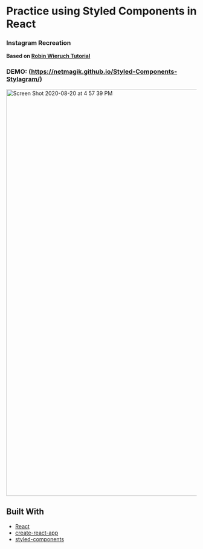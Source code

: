 # Practice using Styled Components in React

### Instagram Recreation

<strong>Based on <a href="https://www.robinwieruch.de/react-styled-components">Robin Wieruch Tutorial</a></strong>

### DEMO: (https://netmagik.github.io/Styled-Components-Stylagram/)

<img width="1076" alt="Screen Shot 2020-08-20 at 4 57 39 PM" src="https://user-images.githubusercontent.com/3833560/90825436-e6389c00-e306-11ea-9d90-79dd59b63fca.png">

## Built With
- [React](https://reactjs.org/)
- [create-react-app](https://github.com/facebook/create-react-app)
- [styled-components](https://www.styled-components.com)

